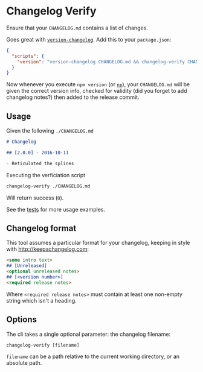 # Changelog Verify

Ensure that your `CHANGELOG.md` contains a list of changes.

Goes great with
[`version-changelog`](https://github.com/jesstelford/version-changelog).
Add this to your `package.json`:

```json
{
  "scripts": {
    "version": "version-changelog CHANGELOG.md && changelog-verify CHANGELOG.md && git add CHANGELOG.md"
  }
}
```

Now whenever you execute `npm version`
(or [`np`](https://github.com/sindresorhus/np)),
your `CHANGELOG.md` will be given the correct version info,
checked for validity
(did you forget to add changelog notes?)
then added to the release commit.

## Usage

Given the following `./CHANGELOG.md`

```markdown
# Changelog

## [2.0.0] - 2016-10-11

- Reticulated the splines
```

Executing the verficiation script

```bash
changelog-verify ./CHANGELOG.md
```

Will return success (`0`).

See the [tests](test/test.js) for more usage examples.

## Changelog format

This tool assumes a particular format for your changelog,
keeping in style with http://keepachangelog.com:

```markdown
<some intro text>
## [Unreleased]
<optional unreleased notes>
## [<version number>]
<required release notes>
```

Where `<required release notes>` must contain at least one non-empty string
which isn't a heading.

## Options

The cli takes a single optional parameter:
the changelog filename:

```
changelog-verify [filename]
```

`filename` can be a path relative to the current working directory,
or an absolute path.
